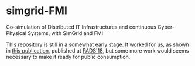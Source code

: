 # simgrid-FMI
Co-simulation of Distributed IT Infrastructures and continuous Cyber-Physical Systems, with SimGrid and FMI

This repository is still in a somewhat early stage. It worked for us,
as shown in [this publication](https://hal.inria.fr/hal-01762540), published at
[PADS'18](https://www.acm-sigsim-pads.org/), but some more work would
seems necessary to make it ready for public consumption.